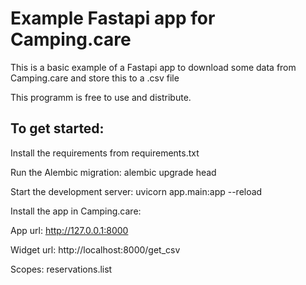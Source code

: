 # Example Fastapi app for Camping.care

This is a basic example of a Fastapi app to download some data from Camping.care and store this to a .csv file

This programm is free to use and distribute.

## To get started:

Install the requirements from requirements.txt

Run the Alembic migration:
alembic upgrade head

Start the development server:
uvicorn app.main:app --reload

Install the app in Camping.care:

App url:
http://127.0.0.1:8000

Widget url:
http://localhost:8000/get_csv

Scopes:
reservations.list
